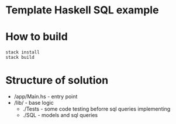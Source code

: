 # Template Haskell SQL example

# How to build
 ```shell
 stack install
 stack build
 ```
 # Structure of solution
 * /app/Main.hs - entry point
 * /lib/ - base logic
    * ./Tests - some code testing beforre sql queries implementing 
    * ./SQL - models and sql queries
